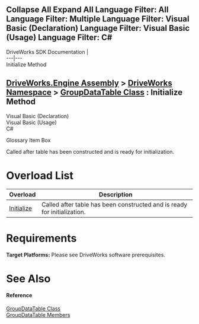 Collapse All Expand All Language Filter: All  Language Filter: Multiple  Language Filter: Visual Basic (Declaration) Language Filter: Visual Basic (Usage) Language Filter: C#  
---  
DriveWorks SDK Documentation  |   
---|---  
Initialize Method   
  
[DriveWorks.Engine Assembly](topic2156.md) > [DriveWorks Namespace](topic2159.md) > [GroupDataTable Class](topic3110.md) : Initialize Method  
---  
  
Visual Basic (Declaration)    
Visual Basic (Usage)    
C# 

Glossary Item Box

Called after table has been constructed and is ready for initialization. 

# Overload List

Overload| Description  
---|---  
[Initialize](topic3122.md)| Called after table has been constructed and is ready for initialization.   
  
# Requirements

**Target Platforms:** Please see DriveWorks software prerequisites.

# See Also

#### Reference

[GroupDataTable Class](topic3110.md)   
[GroupDataTable Members](topic3111.md)


